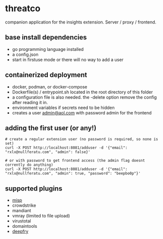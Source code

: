 # threatco
companion application for the insights extension. Server / proxy / frontend.

## base install dependencies
- go programming language installed
- a config.json
- start in firstuse mode or there will no way to add a user

## containerized deployment
- docker, podman, or docker-compose
- Dockerfile(s) / entrypoint.sh located in the root directory of this folder
- a configuration file is also needed. the -delete option remove the config after reading it in.
- environment variables if secrets need to be hidden
- creates a user admin@aol.com with password admin for the frontend

## adding the first user (or any!)
```
# create a regular extension user (no password is required, so none is set)
curl -X POST http://localhost:8081/adduser -d '{"email": "rxlx@nullferatu.com", "admin": false}'

# or with password to get frontend access (the admin flag doesnt corrently do anything)
curl -X POST http://localhost:8081/adduser -d '{"email": "rxlx@nullferatu.com", "admin": true, "password": "beepbo0p"}'
```

## supported plugins
- [misp](https://github.com/MISP/MISP)
- crowdstrike
- mandiant
- vmray (limited to file upload)
- virustotal
- domaintools
- [deepfry](https://github.com/rexlx/deepfry)




